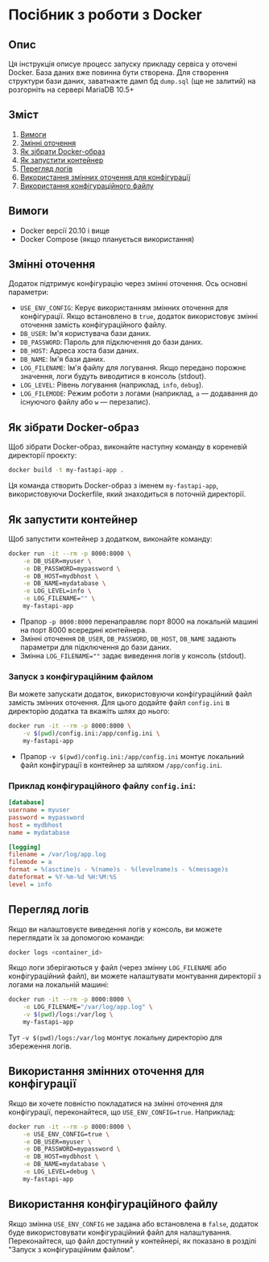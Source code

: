 # Посібник з роботи з Docker

## Опис

Ця інструкція описуе процесс запуску прикладу сервіса у оточені Docker. База даних вже повинна бути створена. Для створення структури бази даних, заватнажте дамп бд `dump.sql` (ще не залитий) на розгорніть на сервері MariaDB 10.5+
 
## Зміст

1. [Вимоги](#вимоги)
2. [Змінні оточення](#змінні-оточення)
3. [Як зібрати Docker-образ](#як-зібрати-docker-образ)
4. [Як запустити контейнер](#як-запустити-контейнер)
5. [Перегляд логів](#перегляд-логів)
6. [Використання змінних оточення для конфігурації](#використання-змінних-оточення-для-конфігурації)
7. [Використання конфігураційного файлу](#використання-конфігураційного-файлу)

## Вимоги

- Docker версії 20.10 і вище
- Docker Compose (якщо планується використання)

## Змінні оточення

Додаток підтримує конфігурацію через змінні оточення. Ось основні параметри:

- `USE_ENV_CONFIG`: Керує використанням змінних оточення для конфігурації. Якщо встановлено в `true`, додаток використовує змінні оточення замість конфігураційного файлу.
- `DB_USER`: Ім'я користувача бази даних.
- `DB_PASSWORD`: Пароль для підключення до бази даних.
- `DB_HOST`: Адреса хоста бази даних.
- `DB_NAME`: Ім'я бази даних.
- `LOG_FILENAME`: Ім'я файлу для логування. Якщо передано порожнє значення, логи будуть виводитися в консоль (stdout).
- `LOG_LEVEL`: Рівень логування (наприклад, `info`, `debug`).
- `LOG_FILEMODE`: Режим роботи з логами (наприклад, `a` — додавання до існуючого файлу або `w` — перезапис).

## Як зібрати Docker-образ

Щоб зібрати Docker-образ, виконайте наступну команду в кореневій директорії проєкту:

```bash
docker build -t my-fastapi-app .
```

Ця команда створить Docker-образ з іменем `my-fastapi-app`, використовуючи Dockerfile, який знаходиться в поточній директорії.

## Як запустити контейнер

Щоб запустити контейнер з додатком, виконайте команду:

```bash
docker run -it --rm -p 8000:8000 \
    -e DB_USER=myuser \
    -e DB_PASSWORD=mypassword \
    -e DB_HOST=mydbhost \
    -e DB_NAME=mydatabase \
    -e LOG_LEVEL=info \
    -e LOG_FILENAME="" \
    my-fastapi-app
```

- Прапор `-p 8000:8000` перенаправляє порт 8000 на локальній машині на порт 8000 всередині контейнера.
- Змінні оточення `DB_USER`, `DB_PASSWORD`, `DB_HOST`, `DB_NAME` задають параметри для підключення до бази даних.
- Змінна `LOG_FILENAME=""` задає виведення логів у консоль (stdout).

### Запуск з конфігураційним файлом

Ви можете запускати додаток, використовуючи конфігураційний файл замість змінних оточення. Для цього додайте файл `config.ini` в директорію додатка та вкажіть шлях до нього:

```bash
docker run -it --rm -p 8000:8000 \
    -v $(pwd)/config.ini:/app/config.ini \
    my-fastapi-app
```

- Прапор `-v $(pwd)/config.ini:/app/config.ini` монтує локальний файл конфігурації в контейнер за шляхом `/app/config.ini`.

### Приклад конфігураційного файлу `config.ini`:

```ini
[database]
username = myuser
password = mypassword
host = mydbhost
name = mydatabase

[logging]
filename = /var/log/app.log
filemode = a
format = %(asctime)s - %(name)s - %(levelname)s - %(message)s
dateformat = %Y-%m-%d %H:%M:%S
level = info
```

## Перегляд логів

Якщо ви налаштовуєте виведення логів у консоль, ви можете переглядати їх за допомогою команди:

```bash
docker logs <container_id>
```

Якщо логи зберігаються у файл (через змінну `LOG_FILENAME` або конфігураційний файл), ви можете налаштувати монтування директорії з логами на локальній машині:

```bash
docker run -it --rm -p 8000:8000 \
    -e LOG_FILENAME="/var/log/app.log" \
    -v $(pwd)/logs:/var/log \
    my-fastapi-app
```

Тут `-v $(pwd)/logs:/var/log` монтує локальну директорію для збереження логів.

## Використання змінних оточення для конфігурації

Якщо ви хочете повністю покладатися на змінні оточення для конфігурації, переконайтеся, що `USE_ENV_CONFIG=true`. Наприклад:

```bash
docker run -it --rm -p 8000:8000 \
    -e USE_ENV_CONFIG=true \
    -e DB_USER=myuser \
    -e DB_PASSWORD=mypassword \
    -e DB_HOST=mydbhost \
    -e DB_NAME=mydatabase \
    -e LOG_LEVEL=debug \
    my-fastapi-app
```

## Використання конфігураційного файлу

Якщо змінна `USE_ENV_CONFIG` не задана або встановлена в `false`, додаток буде використовувати конфігураційний файл для налаштування. Переконайтеся, що файл доступний у контейнері, як показано в розділі "Запуск з конфігураційним файлом".
